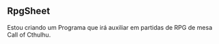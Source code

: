 ## RpgSheet

Estou criando um Programa que irá auxiliar em partidas de RPG de mesa Call of Cthulhu. 

